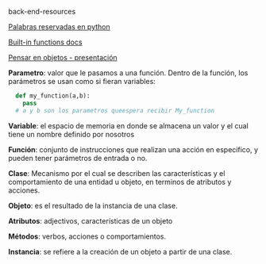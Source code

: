 back-end-resources

[Palabras reservadas en python](https://recursospython.com/guias-y-manuales/palabras-reservadas-del-lenguaje/)

[Built-in functions docs](https://www.programiz.com/python-programming/methods/)

[Pensar en objetos - presentación](https://docs.google.com/presentation/d/1rmnRj2FuXZt61ijU_Iakv-WAcNKdjHToxbaZa5FOFkU/edit?usp=sharing)


**Parametro**: valor que le pasamos a una función. Dentro de la función, los parámetros se usan como si fieran variables:

```python
  def my_function(a,b):
    pass
  # a y b son los parametros queespera recibir My_function
```

**Variable**: el espacio de memoria en donde se almacena un valor y el cual tiene un nombre definido por nosotros 

**Función**: conjunto de instrucciones que realizan una acción en especifico, y pueden tener parámetros de entrada o no.

**Clase**: Mecanismo por el cual se describen las características y el comportamiento de una entidad u objeto, en terminos de atributos y acciones.

**Objeto**: es el resultado de la instancia de una clase.

**Atributos**: adjectivos, características de un objeto

**Métodos**: verbos, acciones o comportamientos.

**Instancia**: se refiere a la creación de un objeto a partir de una clase.

